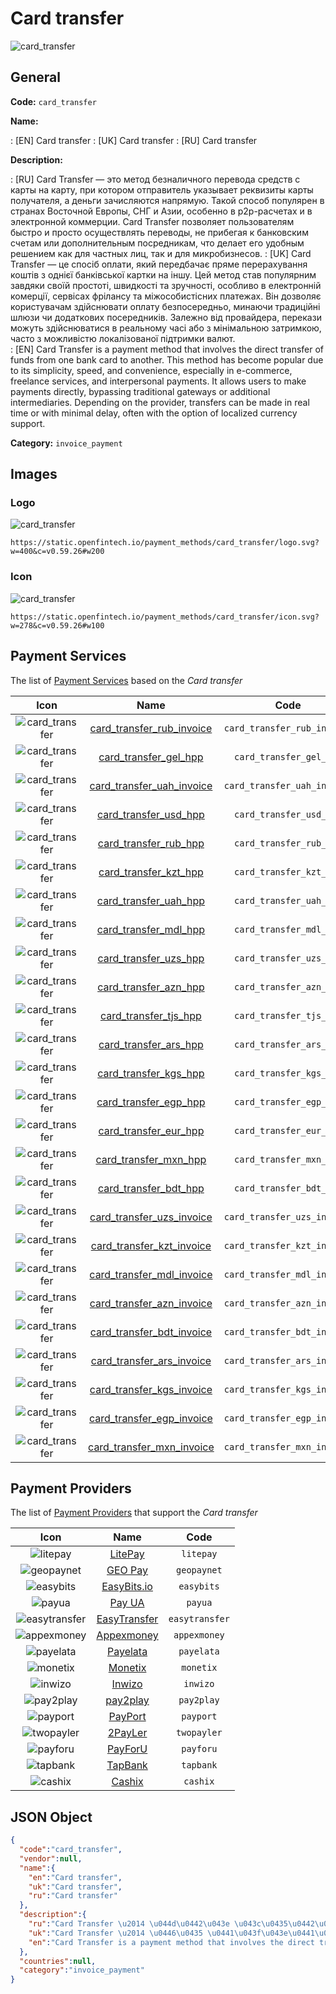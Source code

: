 
# Card transfer 
![card_transfer](https://static.openfintech.io/payment_methods/card_transfer/logo.svg?w=400&c=v0.59.26#w200)  

## General 
**Code:** `card_transfer` 
 
**Name:** 
 
:	[EN] Card transfer 
:	[UK] Card transfer 
:	[RU] Card transfer 
 
**Description:** 
 
: [RU] Card Transfer — это метод безналичного перевода средств с карты на карту, при котором отправитель указывает реквизиты карты получателя, а деньги зачисляются напрямую. Такой способ популярен в странах Восточной Европы, СНГ и Азии, особенно в p2p-расчетах и в электронной коммерции. Card Transfer позволяет пользователям быстро и просто осуществлять переводы, не прибегая к банковским счетам или дополнительным посредникам, что делает его удобным решением как для частных лиц, так и для микробизнесов. 
: [UK] Card Transfer — це спосіб оплати, який передбачає пряме перерахування коштів з однієї банківської картки на іншу. Цей метод став популярним завдяки своїй простоті, швидкості та зручності, особливо в електронній комерції, сервісах фрілансу та міжособистісних платежах. Він дозволяє користувачам здійснювати оплату безпосередньо, минаючи традиційні шлюзи чи додаткових посередників. Залежно від провайдера, перекази можуть здійснюватися в реальному часі або з мінімальною затримкою, часто з можливістю локалізованої підтримки валют.  
: [EN] Card Transfer is a payment method that involves the direct transfer of funds from one bank card to another. This method has become popular due to its simplicity, speed, and convenience, especially in e-commerce, freelance services, and interpersonal payments. It allows users to make payments directly, bypassing traditional gateways or additional intermediaries. Depending on the provider, transfers can be made in real time or with minimal delay, often with the option of localized currency support. 
 
**Category:** `invoice_payment` 
 

## Images 

### Logo 
![card_transfer](https://static.openfintech.io/payment_methods/card_transfer/logo.svg?w=400&c=v0.59.26#w200)  

```
https://static.openfintech.io/payment_methods/card_transfer/logo.svg?w=400&c=v0.59.26#w200
```  

### Icon 
![card_transfer](https://static.openfintech.io/payment_methods/card_transfer/icon.svg?w=278&c=v0.59.26#w100)  

```
https://static.openfintech.io/payment_methods/card_transfer/icon.svg?w=278&c=v0.59.26#w100
```  

## Payment Services 
 
The list of [Payment Services](/payment-services/) based on the _Card transfer_ 

|Icon|Name|Code| 
|:---:|:---:|:---:| 
|![card_transfer](https://static.openfintech.io/payment_methods/card_transfer/icon.svg?w=278&c=v0.59.26#w100) |[card_transfer_rub_invoice](/payment-services/card_transfer_rub_invoice/)|`card_transfer_rub_invoice`| 
|![card_transfer](https://static.openfintech.io/payment_methods/card_transfer/icon.svg?w=278&c=v0.59.26#w100) |[card_transfer_gel_hpp](/payment-services/card_transfer_gel_hpp/)|`card_transfer_gel_hpp`| 
|![card_transfer](https://static.openfintech.io/payment_methods/card_transfer/icon.svg?w=278&c=v0.59.26#w100) |[card_transfer_uah_invoice](/payment-services/card_transfer_uah_invoice/)|`card_transfer_uah_invoice`| 
|![card_transfer](https://static.openfintech.io/payment_methods/card_transfer/icon.svg?w=278&c=v0.59.26#w100) |[card_transfer_usd_hpp](/payment-services/card_transfer_usd_hpp/)|`card_transfer_usd_hpp`| 
|![card_transfer](https://static.openfintech.io/payment_methods/card_transfer/icon.svg?w=278&c=v0.59.26#w100) |[card_transfer_rub_hpp](/payment-services/card_transfer_rub_hpp/)|`card_transfer_rub_hpp`| 
|![card_transfer](https://static.openfintech.io/payment_methods/card_transfer/icon.svg?w=278&c=v0.59.26#w100) |[card_transfer_kzt_hpp](/payment-services/card_transfer_kzt_hpp/)|`card_transfer_kzt_hpp`| 
|![card_transfer](https://static.openfintech.io/payment_methods/card_transfer/icon.svg?w=278&c=v0.59.26#w100) |[card_transfer_uah_hpp](/payment-services/card_transfer_uah_hpp/)|`card_transfer_uah_hpp`| 
|![card_transfer](https://static.openfintech.io/payment_methods/card_transfer/icon.svg?w=278&c=v0.59.26#w100) |[card_transfer_mdl_hpp](/payment-services/card_transfer_mdl_hpp/)|`card_transfer_mdl_hpp`| 
|![card_transfer](https://static.openfintech.io/payment_methods/card_transfer/icon.svg?w=278&c=v0.59.26#w100) |[card_transfer_uzs_hpp](/payment-services/card_transfer_uzs_hpp/)|`card_transfer_uzs_hpp`| 
|![card_transfer](https://static.openfintech.io/payment_methods/card_transfer/icon.svg?w=278&c=v0.59.26#w100) |[card_transfer_azn_hpp](/payment-services/card_transfer_azn_hpp/)|`card_transfer_azn_hpp`| 
|![card_transfer](https://static.openfintech.io/payment_methods/card_transfer/icon.svg?w=278&c=v0.59.26#w100) |[card_transfer_tjs_hpp](/payment-services/card_transfer_tjs_hpp/)|`card_transfer_tjs_hpp`| 
|![card_transfer](https://static.openfintech.io/payment_methods/card_transfer/icon.svg?w=278&c=v0.59.26#w100) |[card_transfer_ars_hpp](/payment-services/card_transfer_ars_hpp/)|`card_transfer_ars_hpp`| 
|![card_transfer](https://static.openfintech.io/payment_methods/card_transfer/icon.svg?w=278&c=v0.59.26#w100) |[card_transfer_kgs_hpp](/payment-services/card_transfer_kgs_hpp/)|`card_transfer_kgs_hpp`| 
|![card_transfer](https://static.openfintech.io/payment_methods/card_transfer/icon.svg?w=278&c=v0.59.26#w100) |[card_transfer_egp_hpp](/payment-services/card_transfer_egp_hpp/)|`card_transfer_egp_hpp`| 
|![card_transfer](https://static.openfintech.io/payment_methods/card_transfer/icon.svg?w=278&c=v0.59.26#w100) |[card_transfer_eur_hpp](/payment-services/card_transfer_eur_hpp/)|`card_transfer_eur_hpp`| 
|![card_transfer](https://static.openfintech.io/payment_methods/card_transfer/icon.svg?w=278&c=v0.59.26#w100) |[card_transfer_mxn_hpp](/payment-services/card_transfer_mxn_hpp/)|`card_transfer_mxn_hpp`| 
|![card_transfer](https://static.openfintech.io/payment_methods/card_transfer/icon.svg?w=278&c=v0.59.26#w100) |[card_transfer_bdt_hpp](/payment-services/card_transfer_bdt_hpp/)|`card_transfer_bdt_hpp`| 
|![card_transfer](https://static.openfintech.io/payment_methods/card_transfer/icon.svg?w=278&c=v0.59.26#w100) |[card_transfer_uzs_invoice](/payment-services/card_transfer_uzs_invoice/)|`card_transfer_uzs_invoice`| 
|![card_transfer](https://static.openfintech.io/payment_methods/card_transfer/icon.svg?w=278&c=v0.59.26#w100) |[card_transfer_kzt_invoice](/payment-services/card_transfer_kzt_invoice/)|`card_transfer_kzt_invoice`| 
|![card_transfer](https://static.openfintech.io/payment_methods/card_transfer/icon.svg?w=278&c=v0.59.26#w100) |[card_transfer_mdl_invoice](/payment-services/card_transfer_mdl_invoice/)|`card_transfer_mdl_invoice`| 
|![card_transfer](https://static.openfintech.io/payment_methods/card_transfer/icon.svg?w=278&c=v0.59.26#w100) |[card_transfer_azn_invoice](/payment-services/card_transfer_azn_invoice/)|`card_transfer_azn_invoice`| 
|![card_transfer](https://static.openfintech.io/payment_methods/card_transfer/icon.svg?w=278&c=v0.59.26#w100) |[card_transfer_bdt_invoice](/payment-services/card_transfer_bdt_invoice/)|`card_transfer_bdt_invoice`| 
|![card_transfer](https://static.openfintech.io/payment_methods/card_transfer/icon.svg?w=278&c=v0.59.26#w100) |[card_transfer_ars_invoice](/payment-services/card_transfer_ars_invoice/)|`card_transfer_ars_invoice`| 
|![card_transfer](https://static.openfintech.io/payment_methods/card_transfer/icon.svg?w=278&c=v0.59.26#w100) |[card_transfer_kgs_invoice](/payment-services/card_transfer_kgs_invoice/)|`card_transfer_kgs_invoice`| 
|![card_transfer](https://static.openfintech.io/payment_methods/card_transfer/icon.svg?w=278&c=v0.59.26#w100) |[card_transfer_egp_invoice](/payment-services/card_transfer_egp_invoice/)|`card_transfer_egp_invoice`| 
|![card_transfer](https://static.openfintech.io/payment_methods/card_transfer/icon.svg?w=278&c=v0.59.26#w100) |[card_transfer_mxn_invoice](/payment-services/card_transfer_mxn_invoice/)|`card_transfer_mxn_invoice`| 
 

## Payment Providers 
 
The list of [Payment Providers](/payment-providers/) that support the _Card transfer_ 

|Icon|Name|Code| 
|:---:|:---:|:---:| 
|![litepay](https://static.openfintech.io/payment_providers/litepay/icon.svg?w=278&c=v0.59.26#w100) |[LitePay](/payment-providers/litepay/)|`litepay`| 
|![geopaynet](https://static.openfintech.io/payment_providers/geopaynet/icon.svg?w=278&c=v0.59.26#w100) |[GEO Pay](/payment-providers/geopaynet/)|`geopaynet`| 
|![easybits](https://static.openfintech.io/payment_providers/easybits/icon.svg?w=278&c=v0.59.26#w100) |[EasyBits.io](/payment-providers/easybits/)|`easybits`| 
|![payua](https://static.openfintech.io/payment_providers/payua/icon.png?w=278&c=v0.59.26#w100) |[Pay UA](/payment-providers/payua/)|`payua`| 
|![easytransfer](https://static.openfintech.io/payment_providers/easytransfer/icon.svg?w=278&c=v0.59.26#w100) |[EasyTransfer](/payment-providers/easytransfer/)|`easytransfer`| 
|![appexmoney](https://static.openfintech.io/payment_providers/appexmoney/icon.svg?w=278&c=v0.59.26#w100) |[Appexmoney](/payment-providers/appexmoney/)|`appexmoney`| 
|![payelata](https://static.openfintech.io/payment_providers/payelata/icon.svg?w=278&c=v0.59.26#w100) |[Payelata](/payment-providers/payelata/)|`payelata`| 
|![monetix](https://static.openfintech.io/payment_providers/monetix/icon.png?w=278&c=v0.59.26#w100) |[Monetix](/payment-providers/monetix/)|`monetix`| 
|![inwizo](https://static.openfintech.io/payment_providers/inwizo/icon.svg?w=278&c=v0.59.26#w100) |[Inwizo](/payment-providers/inwizo/)|`inwizo`| 
|![pay2play](https://static.openfintech.io/payment_providers/pay2play/icon.svg?w=278&c=v0.59.26#w100) |[pay2play](/payment-providers/pay2play/)|`pay2play`| 
|![payport](https://static.openfintech.io/payment_providers/payport/icon.svg?w=278&c=v0.59.26#w100) |[PayPort](/payment-providers/payport/)|`payport`| 
|![twopayler](https://static.openfintech.io/payment_providers/twopayler/icon.svg?w=278&c=v0.59.26#w100) |[2PayLer](/payment-providers/twopayler/)|`twopayler`| 
|![payforu](https://static.openfintech.io/payment_providers/payforu/icon.png?w=278&c=v0.59.26#w100) |[PayForU](/payment-providers/payforu/)|`payforu`| 
|![tapbank](https://static.openfintech.io/payment_providers/tapbank/icon.png?w=278&c=v0.59.26#w100) |[TapBank](/payment-providers/tapbank/)|`tapbank`| 
|![cashix](https://static.openfintech.io/payment_providers/cashix/icon.png?w=278&c=v0.59.26#w100) |[Cashix](/payment-providers/cashix/)|`cashix`| 
 

## JSON Object 

```json
{
  "code":"card_transfer",
  "vendor":null,
  "name":{
    "en":"Card transfer",
    "uk":"Card transfer",
    "ru":"Card transfer"
  },
  "description":{
    "ru":"Card Transfer \u2014 \u044d\u0442\u043e \u043c\u0435\u0442\u043e\u0434 \u0431\u0435\u0437\u043d\u0430\u043b\u0438\u0447\u043d\u043e\u0433\u043e \u043f\u0435\u0440\u0435\u0432\u043e\u0434\u0430 \u0441\u0440\u0435\u0434\u0441\u0442\u0432 \u0441 \u043a\u0430\u0440\u0442\u044b \u043d\u0430 \u043a\u0430\u0440\u0442\u0443, \u043f\u0440\u0438 \u043a\u043e\u0442\u043e\u0440\u043e\u043c \u043e\u0442\u043f\u0440\u0430\u0432\u0438\u0442\u0435\u043b\u044c \u0443\u043a\u0430\u0437\u044b\u0432\u0430\u0435\u0442 \u0440\u0435\u043a\u0432\u0438\u0437\u0438\u0442\u044b \u043a\u0430\u0440\u0442\u044b \u043f\u043e\u043b\u0443\u0447\u0430\u0442\u0435\u043b\u044f, \u0430 \u0434\u0435\u043d\u044c\u0433\u0438 \u0437\u0430\u0447\u0438\u0441\u043b\u044f\u044e\u0442\u0441\u044f \u043d\u0430\u043f\u0440\u044f\u043c\u0443\u044e. \u0422\u0430\u043a\u043e\u0439 \u0441\u043f\u043e\u0441\u043e\u0431 \u043f\u043e\u043f\u0443\u043b\u044f\u0440\u0435\u043d \u0432 \u0441\u0442\u0440\u0430\u043d\u0430\u0445 \u0412\u043e\u0441\u0442\u043e\u0447\u043d\u043e\u0439 \u0415\u0432\u0440\u043e\u043f\u044b, \u0421\u041d\u0413 \u0438 \u0410\u0437\u0438\u0438, \u043e\u0441\u043e\u0431\u0435\u043d\u043d\u043e \u0432 p2p-\u0440\u0430\u0441\u0447\u0435\u0442\u0430\u0445 \u0438 \u0432 \u044d\u043b\u0435\u043a\u0442\u0440\u043e\u043d\u043d\u043e\u0439 \u043a\u043e\u043c\u043c\u0435\u0440\u0446\u0438\u0438. Card Transfer \u043f\u043e\u0437\u0432\u043e\u043b\u044f\u0435\u0442 \u043f\u043e\u043b\u044c\u0437\u043e\u0432\u0430\u0442\u0435\u043b\u044f\u043c \u0431\u044b\u0441\u0442\u0440\u043e \u0438 \u043f\u0440\u043e\u0441\u0442\u043e \u043e\u0441\u0443\u0449\u0435\u0441\u0442\u0432\u043b\u044f\u0442\u044c \u043f\u0435\u0440\u0435\u0432\u043e\u0434\u044b, \u043d\u0435 \u043f\u0440\u0438\u0431\u0435\u0433\u0430\u044f \u043a \u0431\u0430\u043d\u043a\u043e\u0432\u0441\u043a\u0438\u043c \u0441\u0447\u0435\u0442\u0430\u043c \u0438\u043b\u0438 \u0434\u043e\u043f\u043e\u043b\u043d\u0438\u0442\u0435\u043b\u044c\u043d\u044b\u043c \u043f\u043e\u0441\u0440\u0435\u0434\u043d\u0438\u043a\u0430\u043c, \u0447\u0442\u043e \u0434\u0435\u043b\u0430\u0435\u0442 \u0435\u0433\u043e \u0443\u0434\u043e\u0431\u043d\u044b\u043c \u0440\u0435\u0448\u0435\u043d\u0438\u0435\u043c \u043a\u0430\u043a \u0434\u043b\u044f \u0447\u0430\u0441\u0442\u043d\u044b\u0445 \u043b\u0438\u0446, \u0442\u0430\u043a \u0438 \u0434\u043b\u044f \u043c\u0438\u043a\u0440\u043e\u0431\u0438\u0437\u043d\u0435\u0441\u043e\u0432.",
    "uk":"Card Transfer \u2014 \u0446\u0435 \u0441\u043f\u043e\u0441\u0456\u0431 \u043e\u043f\u043b\u0430\u0442\u0438, \u044f\u043a\u0438\u0439 \u043f\u0435\u0440\u0435\u0434\u0431\u0430\u0447\u0430\u0454 \u043f\u0440\u044f\u043c\u0435 \u043f\u0435\u0440\u0435\u0440\u0430\u0445\u0443\u0432\u0430\u043d\u043d\u044f \u043a\u043e\u0448\u0442\u0456\u0432 \u0437 \u043e\u0434\u043d\u0456\u0454\u0457 \u0431\u0430\u043d\u043a\u0456\u0432\u0441\u044c\u043a\u043e\u0457 \u043a\u0430\u0440\u0442\u043a\u0438 \u043d\u0430 \u0456\u043d\u0448\u0443. \u0426\u0435\u0439 \u043c\u0435\u0442\u043e\u0434 \u0441\u0442\u0430\u0432 \u043f\u043e\u043f\u0443\u043b\u044f\u0440\u043d\u0438\u043c \u0437\u0430\u0432\u0434\u044f\u043a\u0438 \u0441\u0432\u043e\u0457\u0439 \u043f\u0440\u043e\u0441\u0442\u043e\u0442\u0456, \u0448\u0432\u0438\u0434\u043a\u043e\u0441\u0442\u0456 \u0442\u0430 \u0437\u0440\u0443\u0447\u043d\u043e\u0441\u0442\u0456, \u043e\u0441\u043e\u0431\u043b\u0438\u0432\u043e \u0432 \u0435\u043b\u0435\u043a\u0442\u0440\u043e\u043d\u043d\u0456\u0439 \u043a\u043e\u043c\u0435\u0440\u0446\u0456\u0457, \u0441\u0435\u0440\u0432\u0456\u0441\u0430\u0445 \u0444\u0440\u0456\u043b\u0430\u043d\u0441\u0443 \u0442\u0430 \u043c\u0456\u0436\u043e\u0441\u043e\u0431\u0438\u0441\u0442\u0456\u0441\u043d\u0438\u0445 \u043f\u043b\u0430\u0442\u0435\u0436\u0430\u0445. \u0412\u0456\u043d \u0434\u043e\u0437\u0432\u043e\u043b\u044f\u0454 \u043a\u043e\u0440\u0438\u0441\u0442\u0443\u0432\u0430\u0447\u0430\u043c \u0437\u0434\u0456\u0439\u0441\u043d\u044e\u0432\u0430\u0442\u0438 \u043e\u043f\u043b\u0430\u0442\u0443 \u0431\u0435\u0437\u043f\u043e\u0441\u0435\u0440\u0435\u0434\u043d\u044c\u043e, \u043c\u0438\u043d\u0430\u044e\u0447\u0438 \u0442\u0440\u0430\u0434\u0438\u0446\u0456\u0439\u043d\u0456 \u0448\u043b\u044e\u0437\u0438 \u0447\u0438 \u0434\u043e\u0434\u0430\u0442\u043a\u043e\u0432\u0438\u0445 \u043f\u043e\u0441\u0435\u0440\u0435\u0434\u043d\u0438\u043a\u0456\u0432. \u0417\u0430\u043b\u0435\u0436\u043d\u043e \u0432\u0456\u0434 \u043f\u0440\u043e\u0432\u0430\u0439\u0434\u0435\u0440\u0430, \u043f\u0435\u0440\u0435\u043a\u0430\u0437\u0438 \u043c\u043e\u0436\u0443\u0442\u044c \u0437\u0434\u0456\u0439\u0441\u043d\u044e\u0432\u0430\u0442\u0438\u0441\u044f \u0432 \u0440\u0435\u0430\u043b\u044c\u043d\u043e\u043c\u0443 \u0447\u0430\u0441\u0456 \u0430\u0431\u043e \u0437 \u043c\u0456\u043d\u0456\u043c\u0430\u043b\u044c\u043d\u043e\u044e \u0437\u0430\u0442\u0440\u0438\u043c\u043a\u043e\u044e, \u0447\u0430\u0441\u0442\u043e \u0437 \u043c\u043e\u0436\u043b\u0438\u0432\u0456\u0441\u0442\u044e \u043b\u043e\u043a\u0430\u043b\u0456\u0437\u043e\u0432\u0430\u043d\u043e\u0457 \u043f\u0456\u0434\u0442\u0440\u0438\u043c\u043a\u0438 \u0432\u0430\u043b\u044e\u0442. ",
    "en":"Card Transfer is a payment method that involves the direct transfer of funds from one bank card to another. This method has become popular due to its simplicity, speed, and convenience, especially in e-commerce, freelance services, and interpersonal payments. It allows users to make payments directly, bypassing traditional gateways or additional intermediaries. Depending on the provider, transfers can be made in real time or with minimal delay, often with the option of localized currency support."
  },
  "countries":null,
  "category":"invoice_payment"
}
```  
